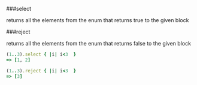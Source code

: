 ###select

returns all the elements from the enum that returns true to the given block

###reject

returns all the elements from the enum that returns false to the given block

```ruby
(1..3).select { |i| i<3  }
=> [1, 2]

(1..3).reject { |i| i<3  }
=> [3]
```

